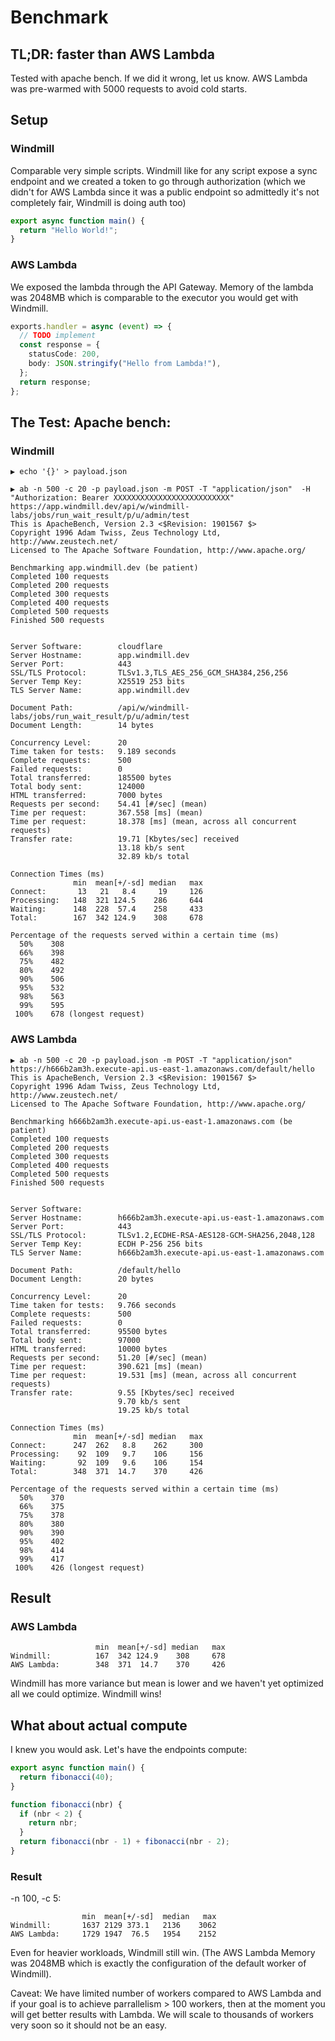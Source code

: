 # Benchmark

## TL;DR: faster than AWS Lambda

Tested with apache bench. If we did it wrong, let us know. AWS Lambda was
pre-warmed with 5000 requests to avoid cold starts.

## Setup

### Windmill

Comparable very simple scripts. Windmill like for any script expose a sync
endpoint and we created a token to go through authorization (which we didn't for
AWS Lambda since it was a public endpoint so admittedly it's not completely
fair, Windmill is doing auth too)

```typescript
export async function main() {
  return "Hello World!";
}
```

### AWS Lambda

We exposed the lambda through the API Gateway. Memory of the lambda was 2048MB
which is comparable to the executor you would get with Windmill.

```typescript
exports.handler = async (event) => {
  // TODO implement
  const response = {
    statusCode: 200,
    body: JSON.stringify("Hello from Lambda!"),
  };
  return response;
};
```

## The Test: Apache bench:

### Windmill

```
▶ echo '{}' > payload.json

▶ ab -n 500 -c 20 -p payload.json -m POST -T "application/json"  -H "Authorization: Bearer XXXXXXXXXXXXXXXXXXXXXXXXXX" https://app.windmill.dev/api/w/windmill-labs/jobs/run_wait_result/p/u/admin/test                  
This is ApacheBench, Version 2.3 <$Revision: 1901567 $>
Copyright 1996 Adam Twiss, Zeus Technology Ltd, http://www.zeustech.net/
Licensed to The Apache Software Foundation, http://www.apache.org/

Benchmarking app.windmill.dev (be patient)
Completed 100 requests
Completed 200 requests
Completed 300 requests
Completed 400 requests
Completed 500 requests
Finished 500 requests


Server Software:        cloudflare
Server Hostname:        app.windmill.dev
Server Port:            443
SSL/TLS Protocol:       TLSv1.3,TLS_AES_256_GCM_SHA384,256,256
Server Temp Key:        X25519 253 bits
TLS Server Name:        app.windmill.dev

Document Path:          /api/w/windmill-labs/jobs/run_wait_result/p/u/admin/test
Document Length:        14 bytes

Concurrency Level:      20
Time taken for tests:   9.189 seconds
Complete requests:      500
Failed requests:        0
Total transferred:      185500 bytes
Total body sent:        124000
HTML transferred:       7000 bytes
Requests per second:    54.41 [#/sec] (mean)
Time per request:       367.558 [ms] (mean)
Time per request:       18.378 [ms] (mean, across all concurrent requests)
Transfer rate:          19.71 [Kbytes/sec] received
                        13.18 kb/s sent
                        32.89 kb/s total

Connection Times (ms)
              min  mean[+/-sd] median   max
Connect:       13   21   8.4     19     126
Processing:   148  321 124.5    286     644
Waiting:      148  228  57.4    258     433
Total:        167  342 124.9    308     678

Percentage of the requests served within a certain time (ms)
  50%    308
  66%    398
  75%    482
  80%    492
  90%    506
  95%    532
  98%    563
  99%    595
 100%    678 (longest request)
```

### AWS Lambda

```
▶ ab -n 500 -c 20 -p payload.json -m POST -T "application/json"   https://h666b2am3h.execute-api.us-east-1.amazonaws.com/default/hello
This is ApacheBench, Version 2.3 <$Revision: 1901567 $>
Copyright 1996 Adam Twiss, Zeus Technology Ltd, http://www.zeustech.net/
Licensed to The Apache Software Foundation, http://www.apache.org/

Benchmarking h666b2am3h.execute-api.us-east-1.amazonaws.com (be patient)
Completed 100 requests
Completed 200 requests
Completed 300 requests
Completed 400 requests
Completed 500 requests
Finished 500 requests


Server Software:        
Server Hostname:        h666b2am3h.execute-api.us-east-1.amazonaws.com
Server Port:            443
SSL/TLS Protocol:       TLSv1.2,ECDHE-RSA-AES128-GCM-SHA256,2048,128
Server Temp Key:        ECDH P-256 256 bits
TLS Server Name:        h666b2am3h.execute-api.us-east-1.amazonaws.com

Document Path:          /default/hello
Document Length:        20 bytes

Concurrency Level:      20
Time taken for tests:   9.766 seconds
Complete requests:      500
Failed requests:        0
Total transferred:      95500 bytes
Total body sent:        97000
HTML transferred:       10000 bytes
Requests per second:    51.20 [#/sec] (mean)
Time per request:       390.621 [ms] (mean)
Time per request:       19.531 [ms] (mean, across all concurrent requests)
Transfer rate:          9.55 [Kbytes/sec] received
                        9.70 kb/s sent
                        19.25 kb/s total

Connection Times (ms)
              min  mean[+/-sd] median   max
Connect:      247  262   8.8    262     300
Processing:    92  109   9.7    106     156
Waiting:       92  109   9.6    106     154
Total:        348  371  14.7    370     426

Percentage of the requests served within a certain time (ms)
  50%    370
  66%    375
  75%    378
  80%    380
  90%    390
  95%    402
  98%    414
  99%    417
 100%    426 (longest request)
```

## Result

### 

### AWS Lambda

```
                   min  mean[+/-sd] median   max
Windmill:          167  342 124.9    308     678
AWS Lambda:        348  371  14.7    370     426
```

Windmill has more variance but mean is lower and we haven't yet optimized all we
could optimize. Windmill wins!

## What about actual compute

I knew you would ask. Let's have the endpoints compute:

```typescript
export async function main() {
  return fibonacci(40);
}

function fibonacci(nbr) {
  if (nbr < 2) {
    return nbr;
  }
  return fibonacci(nbr - 1) + fibonacci(nbr - 2);
}
```

### Result

-n 100, -c 5:

```
                min  mean[+/-sd]  median   max
Windmill:       1637 2129 373.1   2136    3062
AWS Lambda:     1729 1947  76.5   1954    2152
```

Even for heavier workloads, Windmill still win. (The AWS Lambda Memory was
2048MB which is exactly the configuration of the default worker of Windmill).

Caveat: We have limited number of workers compared to AWS Lambda and if your
goal is to achieve parrallelism > 100 workers, then at the moment you will get
better results with Lambda. We will scale to thousands of workers very soon so
it should not be an easy.
